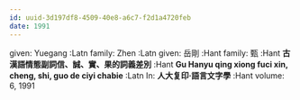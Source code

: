 ```yaml
---
id: uuid-3d197df8-4509-40e8-a6c7-f2d1a4720feb
date: 1991
---
```


given: Yuegang :Latn
family: Zhen :Latn
given: 岳剛 :Hant
family: 甄 :Hant
**古漢語情態副詞信、誠、實、果的詞義差別** :Hant
**Gu Hanyu qing xiong fuci xin, cheng, shi, guo de ciyi chabie** :Latn
In: 
**人大复印·語言文字學** :Hant
volume: 6, 1991